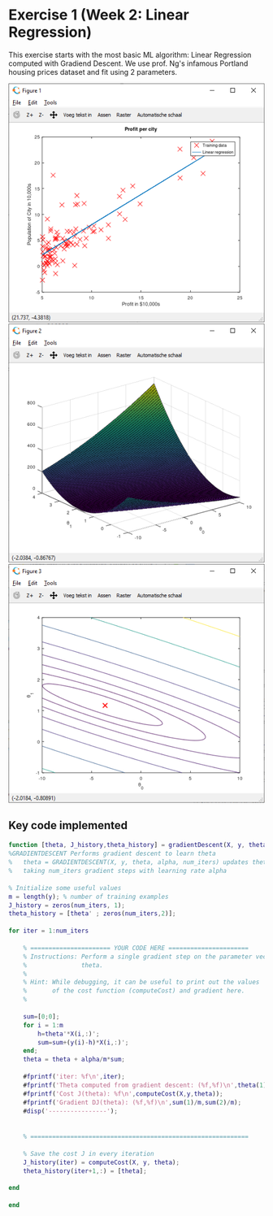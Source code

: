 # Exercise 1 (Week 2: Linear Regression)

This exercise starts with the most basic ML algorithm: Linear Regression computed with Gradiend Descent.
We use prof. Ng's infamous Portland housing prices dataset and fit using 2 parameters.

![fig1](/Exercise1/LinRegr_basic.png)
![fig2](/Exercise1/CostFunc3D.png)
![fig3](/Exercise1/GradDescentRes.png)

## Key code implemented
```Matlab
function [theta, J_history,theta_history] = gradientDescent(X, y, theta, alpha, num_iters)
%GRADIENTDESCENT Performs gradient descent to learn theta
%   theta = GRADIENTDESCENT(X, y, theta, alpha, num_iters) updates theta by 
%   taking num_iters gradient steps with learning rate alpha

% Initialize some useful values
m = length(y); % number of training examples
J_history = zeros(num_iters, 1);
theta_history = [theta' ; zeros(num_iters,2)];

for iter = 1:num_iters

    % ====================== YOUR CODE HERE ======================
    % Instructions: Perform a single gradient step on the parameter vector
    %               theta. 
    %
    % Hint: While debugging, it can be useful to print out the values
    %       of the cost function (computeCost) and gradient here.
    %
	
	sum=[0;0];
	for i = 1:m
		h=theta'*X(i,:)';
		sum=sum+(y(i)-h)*X(i,:)';
	end;
	theta = theta + alpha/m*sum;
	
	#fprintf('iter: %f\n',iter);
	#fprintf('Theta computed from gradient descent: (%f,%f)\n',theta(1),theta(2));
	#fprintf('Cost J(theta): %f\n',computeCost(X,y,theta));
	#fprintf('Gradient DJ(theta): (%f,%f)\n',sum(1)/m,sum(2)/m);
	#disp('----------------');
	

    % ============================================================

    % Save the cost J in every iteration    
    J_history(iter) = computeCost(X, y, theta);
	theta_history(iter+1,:) = [theta];

end

end
```
